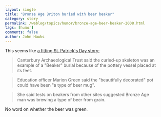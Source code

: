 ```yaml
---
layout: single 
title: "Bronze Age Briton buried with beer beaker" 
category: story
permalink: /weblog/topics/humor/bronze-age-beer-beaker-2008.html
tags: [humor] 
comments: false 
author: John Hawks 
---
```



<p>
This seems like <a href="http://news.bbc.co.uk/2/hi/uk_news/england/kent/7300232.stm">a fitting St. Patrick's Day story:</a>

<blockquote>Canterbury Archaeological Trust said the curled-up skeleton was an example of a "Beaker" burial because of the pottery vessel placed at its feet.</blockquote>

<blockquote>Education officer Marion Green said the "beautifully decorated" pot could have been "a type of beer mug".</blockquote>

<blockquote>She said tests on beakers from other sites suggested Bronze Age man was brewing a type of beer from grain.</blockquote>

<p>
No word on whether the beer was green. 
</p>

